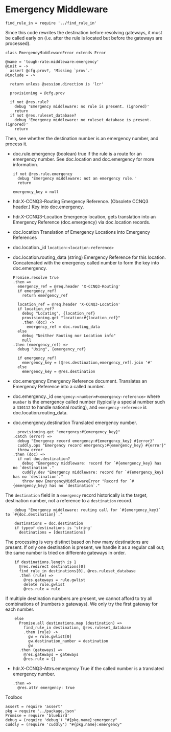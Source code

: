Emergency Middleware
====================

    find_rule_in = require '../find_rule_in'

Since this code rewrites the destination before resolving gateways, it must be called early on (i.e. after the rule is located but before the gateways are processed).

    class EmergencyMiddlewareError extends Error

    @name = 'tough-rate:middleware:emergency'
    @init = ->
      assert @cfg.prov?, 'Missing `prov`.'
    @include = ->

      return unless @session.direction is 'lcr'

      provisioning = @cfg.prov

      if not @res.rule?
        debug 'Emergency middleware: no rule is present. (ignored)'
        return
      if not @res.ruleset_database?
        debug 'Emergency middleware: no ruleset_database is present. (ignored)'
        return

Then, see whether the destination number is an emergency number, and process it.

* doc.rule.emergency (boolean) true if the rule is a route for an emergency number. See doc.location and doc.emergency for more information.

      if not @res.rule.emergency
        debug 'Emergency middleware: not an emergency rule.'
        return

      emergency_key = null

* hdr.X-CCNQ3-Routing Emergency Reference. (Obsolete CCNQ3 header.) Key into doc.emergency.
* hdr.X-CCNQ3-Location Emergency location, gets translation into an Emergency Reference (doc.emergency) via doc.location records.
* doc.location Translation of Emergency Locations into Emergency References
* doc.location._id `location:<location-reference>`
* doc.location.routing_data (string) Emergency Reference for this location. Concatenated with the emergency called number to form the key into doc.emergency.

      Promise.resolve true
      .then =>
        emergency_ref = @req.header 'X-CCNQ3-Routing'
        if emergency_ref?
          return emergency_ref

        location_ref = @req.header 'X-CCNQ3-Location'
        if location_ref?
          debug "Locating", {location_ref}
          provisioning.get "location:#{location_ref}"
          .then (doc) ->
            emergency_ref = doc.routing_data
        else
          debug "Neither Routing nor Location info"
          null
      .then (emergency_ref) =>
        debug "Using", {emergency_ref}

        if emergency_ref?
          emergency_key = [@res.destination,emergency_ref].join '#'
        else
          emergency_key = @res.destination

* doc.emergency Emergency Reference document. Translates an Emergency Reference into a called number.
* doc.emergency._id `emergency:<number>#<emergency-reference>` where `number` is the emergency called number (typically a special number such a `330112` to handle national routing), and `emergency-reference` is doc.location.routing_data.
* doc.emergency.destination Translated emergency number.

        provisioning.get "emergency:#{emergency_key}"
      .catch (error) =>
        debug "Emergency record emergency:#{emergency_key} #{error}"
        cuddly.ops "Emergency record emergency:#{emergency_key} #{error}"
        throw error
      .then (doc) =>
        if not doc.destination?
          debug "Emergency middleware: record for `#{emergency_key} has no `destination`."
          cuddly.dev "Emergency middleware: record for `#{emergency_key} has no `destination`."
          throw new EmergencyMiddlewareError "Record for `#{emergency_key} has no `destination`."

The `destination` field in a `emergency` record historically is the target, destination number, not a reference to a `destination` record.

        debug "Emergency middleware: routing call for `#{emergency_key}` to `#{doc.destination}`."

        destinations = doc.destination
        if typeof destinations is 'string'
          destinations = [destinations]

The processing is very distinct based on how many destinations are present.
If only one destination is present, we handle it as a regular call out; the same number is tried on differente gateways in order.

        if destinations.length is 1
          @res.redirect destinations[0]
          find_rule_in destinations[0], @res.ruleset_database
          .then (rule) =>
            @res.gateways = rule.gwlist
            delete rule.gwlist
            @res.rule = rule

If multiple destination numbers are present, we cannot afford to try all combinations of (numbers x gateways). We only try the first gateway for each number.

        else
          Promise.all destinations.map (destination) =>
            find_rule_in destination, @res.ruleset_database
            .then (rule) ->
              gw = rule.gwlist[0]
              gw.destination_number = destination
              gw
          .then (gateways) =>
            @res.gateways = gateways
            @res.rule = {}

* hdr.X-CCNQ3-Attrs.emergency True if the called number is a translated emergency number.

      .then =>
        @res.attr emergency: true

Toolbox

    assert = require 'assert'
    pkg = require '../package.json'
    Promise = require 'bluebird'
    debug = (require 'debug') "#{pkg.name}:emergency"
    cuddly = (require 'cuddly') "#{pkg.name}:emergency"
